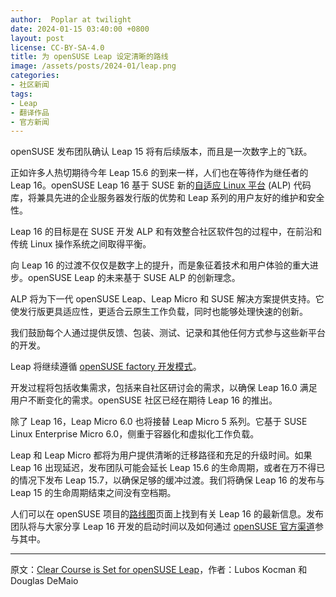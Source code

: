 ```yaml
---
author:  Poplar at twilight
date: 2024-01-15 03:40:00 +0800
layout: post
license: CC-BY-SA-4.0
title: 为 openSUSE Leap 设定清晰的路线
image: /assets/posts/2024-01/leap.png
categories:
- 社区新闻
tags:
- Leap
- 翻译作品
- 官方新闻
---
```


openSUSE 发布团队确认 Leap 15 将有后续版本，而且是一次数字上的飞跃。

正如许多人热切期待今年 Leap 15.6 的到来一样，人们也在等待作为继任者的  Leap 16。openSUSE Leap 16 基于 SUSE 新的[自适应 Linux 平台] (ALP) 代码库，将兼具先进的企业服务器发行版的优势和 Leap 系列的用户友好的维护和安全性。

[自适应 Linux 平台]: https://susealp.io/

Leap 16 的目标是在 SUSE 开发 ALP 和有效整合社区软件包的过程中，在前沿和传统 Linux 操作系统之间取得平衡。

向 Leap 16 的过渡不仅仅是数字上的提升，而是象征着技术和用户体验的重大进步。openSUSE Leap 的未来基于 SUSE ALP 的创新理念。

ALP 将为下一代 openSUSE Leap、Leap Micro 和 SUSE 解决方案提供支持。它使发行版更具适应性，更适合云原生工作负载，同时也能够处理快速的创新。

我们鼓励每个人通过提供反馈、包装、测试、记录和其他任何方式参与这些新平台的开发。

Leap 将继续遵循 [openSUSE factory 开发模式]。

[openSUSE factory 开发模式]: https://en.opensuse.org/openSUSE:Factory_development_model

开发过程将包括收集需求，包括来自社区研讨会的需求，以确保 Leap 16.0 满足用户不断变化的需求。openSUSE 社区已经在期待 Leap 16 的推出。

除了 Leap 16，Leap Micro 6.0 也将接替 Leap Micro 5 系列。它基于 SUSE Linux Enterprise Micro 6.0，侧重于容器化和虚拟化工作负载。

Leap 和 Leap Micro 都将为用户提供清晰的迁移路径和充足的升级时间。如果 Leap 16 出现延迟，发布团队可能会延长 Leap 15.6 的生命周期，或者在万不得已的情况下发布 Leap 15.7，以确保足够的缓冲过渡。我们将确保 Leap 16 的发布与 Leap 15 的生命周期结束之间没有空档期。

人们可以在 openSUSE 项目的[路线图]页面上找到有关 Leap 16 的最新信息。发布团队将与大家分享 Leap 16 开发的启动时间以及如何通过 [openSUSE 官方渠道]参与其中。

[路线图]: https://en.opensuse.org/openSUSE:Roadmap
[openSUSE 官方渠道]: https://en.opensuse.org/openSUSE:Communication_channels

------

原文：[Clear Course is Set for openSUSE Leap](https://news.opensuse.org/2024/01/15/clear-course-is-set-for-os-leap/)，作者：Lubos Kocman 和 Douglas DeMaio